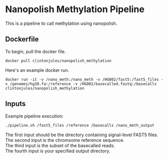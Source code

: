 # Nanopolish Methylation Pipeline

This is a pipeline to call methylation using nanopolish.

## Dockerfile
To begin, pull the docker file.
```
docker pull clintonjules/nanopolish_methylation
```

Here's an example docker run.
```
docker run -it -v /nano_meth:/nano_meth -v /HG002/fast5:/fast5_files -v /genomes/hg38.fa:/reference -v /HG002/basecalled.fastq:/basecalls clintonjules/nanopolish_methylation
```

## Inputs
Example pipeline execution:
```
./pipeline.sh /fast5_files /reference /basecalls /nano_meth_output
```

The first input should be the directory containing signal-level FAST5 files.  
The second input is the chromsome reference sequence.  
The third input is the subset of the basecalled reads.  
The fourth input is your specified output directory.
